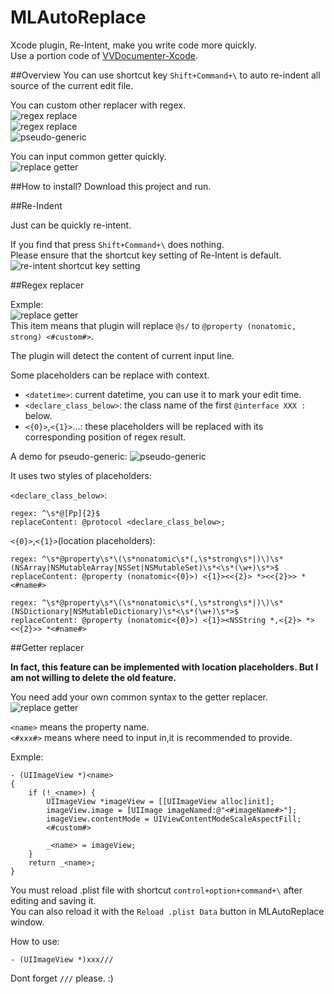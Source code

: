MLAutoReplace
=============

Xcode plugin, Re-Intent, make you write code more quickly.   
Use a portion code of [VVDocumenter-Xcode](https://github.com/onevcat/VVDocumenter-Xcode).

##Overview
You can use shortcut key `Shift+Command+\` to auto re-indent all source of the current edit file.  

You can custom other replacer with regex.  
![regex replace](https://raw.githubusercontent.com/molon/MLAutoReplace/master/replaceOther.gif)  
![regex replace](https://raw.githubusercontent.com/molon/MLAutoReplace/master/replaceTS.gif)  
![pseudo-generic](https://raw.githubusercontent.com/molon/MLAutoReplace/master/pseudo-generic.gif)

You can input common getter quickly.  
![replace getter](https://raw.githubusercontent.com/molon/MLAutoReplace/master/replaceGetter.gif)  

##How to install?
Download this project and run.  

##Re-Indent

Just can be quickly re-intent. 

If you find that press `Shift+Command+\` does nothing.   
Please ensure that the shortcut key setting of Re-Intent is default.
![re-intent shortcut key setting](https://raw.githubusercontent.com/molon/MLAutoReplace/master/re-intent-setting.png) 

##Regex replacer

Exmple:  
![replace getter](https://raw.githubusercontent.com/molon/MLAutoReplace/master/regex.png)  
This item means that plugin will replace `@s/` to `@property (nonatomic, strong) <#custom#>`.  


The plugin will detect the content of current input line.  

Some placeholders can be replace with context.

- `<datetime>`: current datetime, you can use it to mark your edit time.
- `<declare_class_below>`: the class name of the first `@interface XXX :` below.
- `<{0}>`,`<{1}>`...: these placeholders will be replaced with its corresponding position of regex result.

A demo for pseudo-generic:
![pseudo-generic](https://raw.githubusercontent.com/molon/MLAutoReplace/master/pseudo-generic.gif)

It uses two styles of placeholders:

`<declare_class_below>`: 

```
regex: ^\s*@[Pp]{2}$
replaceContent: @protocol <declare_class_below>;
```

`<{0}>`,`<{1}>`(location placeholders):

```
regex: ^\s*@property\s*\(\s*nonatomic\s*(,\s*strong\s*|)\)\s*(NSArray|NSMutableArray|NSSet|NSMutableSet)\s*<\s*(\w+)\s*>$
replaceContent: @property (nonatomic<{0}>) <{1}><<{2}> *><<{2}>> *<#name#>

regex: ^\s*@property\s*\(\s*nonatomic\s*(,\s*strong\s*|)\)\s*(NSDictionary|NSMutableDictionary)\s*<\s*(\w+)\s*>$
replaceContent: @property (nonatomic<{0}>) <{1}><NSString *,<{2}> *><<{2}>> *<#name#>

```


##Getter replacer

**In fact, this feature can be implemented with location placeholders. But I am not willing to delete the old feature.**

You need add your own common syntax to the getter replacer.  
![replace getter](https://raw.githubusercontent.com/molon/MLAutoReplace/master/addReplaceGetter.gif)  

`<name>` means the property name.  
`<#xxx#>` means where need to input in,it is recommended to provide.  

Exmple:

```
- (UIImageView *)<name>
{
    if (!_<name>) {
		UIImageView *imageView = [[UIImageView alloc]init];
        imageView.image = [UIImage imageNamed:@"<#imageName#>"];
        imageView.contentMode = UIViewContentModeScaleAspectFill;
        <#custom#>

        _<name> = imageView;
    }
    return _<name>;
}
```  
  
You must reload .plist file with shortcut `control+option+command+\` after editing and saving it.   
You can also reload it with the `Reload .plist Data` button in MLAutoReplace window.   

How to use:   
```
- (UIImageView *)xxx///
```   
Dont forget `///` please. :)
